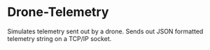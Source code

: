 # Drone-Telemetry

Simulates telemetry sent out by a drone. Sends out JSON formatted telemetry string on a TCP/IP socket.
